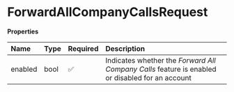 # ForwardAllCompanyCallsRequest

**Properties**

| Name    | Type | Required | Description                                                                                     |
| :------ | :--- | :------- | :---------------------------------------------------------------------------------------------- |
| enabled | bool | ✅       | Indicates whether the _Forward All Company Calls_ feature is enabled or disabled for an account |

<!-- This file was generated by liblab | https://liblab.com/ -->
